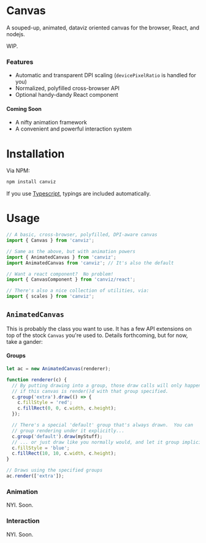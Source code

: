 # Canvas

A souped-up, animated, dataviz oriented canvas for the browser, React,
and nodejs.

WIP.

### Features

 * Automatic and transparent DPI scaling (`devicePixelRatio` is handled for you)
 * Normalized, polyfilled cross-browser API
 * Optional handy-dandy React component

#### Coming Soon

 * A nifty animation framework
 * A convenient and powerful interaction system

# Installation

Via NPM:

```bash
npm install canviz
```

If you use [Typescript](https://www.typescriptlang.org/), typings are
included automatically.

# Usage

```javascript
// A basic, cross-browser, polyfilled, DPI-aware canvas
import { Canvas } from 'canviz';

// Same as the above, but with animation powers
import { AnimatedCanvas } from 'canviz';
import AnimatedCanvas from 'canviz'; // It's also the default

// Want a react component?  No problem!
import { CanvasComponent } from 'canviz/react';

// There's also a nice collection of utilities, via:
import { scales } from 'canviz';
```

## `AnimatedCanvas`

This is probably the class you want to use.  It has a few API extensions
on top of the stock `Canvas` you're used to.  Details forthcoming, but for
now, take a gander:

#### Groups

```javascript
let ac = new AnimatedCanvas(renderer);

function renderer(c) {
  // By putting drawing into a group, those draw calls will only happen
  // if this canvas is render()d with that group specified.
  c.group('extra').draw(() => {
    c.fillStyle = 'red';
    c.fillRect(0, 0, c.width, c.height);
  });

  // There's a special 'default' group that's always drawn.  You can
  // group rendering under it explicitly...
  c.group('default').draw(myStuff);
  // ... or just draw like you normally would, and let it group implicitly.
  c.fillStyle = 'blue';
  c.fillRect(10, 10, c.width, c.height);
}

// Draws using the specified groups
ac.render(['extra']);
```

### Animation

NYI.  Soon.

### Interaction

NYI.  Soon.
